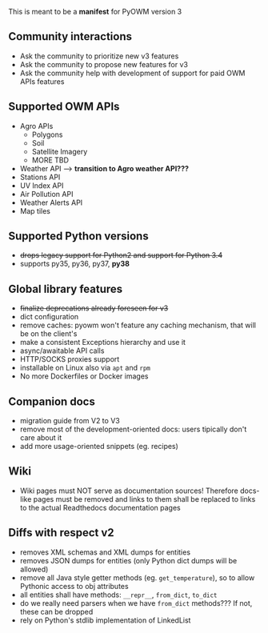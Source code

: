 This is meant to be a **manifest** for PyOWM version 3

## Community interactions
- Ask the community to prioritize new v3 features
- Ask the community to propose new features for v3
- Ask the community help with development of support for paid OWM APIs features


## Supported OWM APIs
- Agro APIs
    - Polygons
    - Soil
    - Satellite Imagery
    - MORE TBD
- Weather API --> **transition to Agro weather API???**
- Stations API
- UV Index API
- Air Pollution API
- Weather Alerts API
- Map tiles

## Supported Python versions
- ~~drops legacy support for Python2 and support for Python 3.4~~
- supports py35, py36, py37, **py38**

## Global library features
- ~~finalize deprecations already foreseen for v3~~
- dict configuration
- remove caches: pyowm won't feature any caching mechanism, that will be on the client's
- make a consistent Exceptions hierarchy and use it
- async/awaitable API calls
- HTTP/SOCKS proxies support
- installable on Linux also via `apt` and `rpm`
- No more Dockerfiles or Docker images

## Companion docs
- migration guide from V2 to V3
- remove most of the development-oriented docs: users tipically don't care about it
- add more usage-oriented snippets (eg. recipes)

## Wiki
- Wiki pages must NOT serve as documentation sources! Therefore docs-like pages must be removed and links to them shall be replaced to links to the actual Readthedocs documentation pages

## Diffs with respect v2
- removes XML schemas and XML dumps for entities
- removes JSON dumps for entities (only Python dict dumps will be allowed)
- remove all Java style getter methods (eg. `get_temperature`), so to allow Pythonic access to obj attributes
- all entities shall have methods: `__repr__`, `from_dict`, `to_dict`
- do we really need parsers when we have `from_dict` methods??? If not, these can be dropped
- rely on Python's stdlib implementation of LinkedList